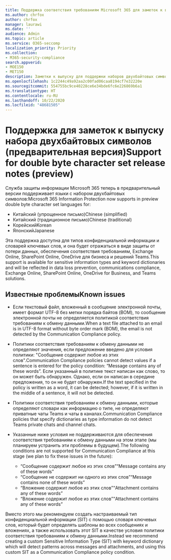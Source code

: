 ```yaml
---
title: Поддержка соответствия требованиям Microsoft 365 для заметок к выпуску набора двухбайтовых символов (предварительная версия)
ms.author: chrfox
author: chrfox
manager: laurawi
ms.date: ''
audience: Admin
ms.topic: article
ms.service: O365-seccomp
localization_priority: Priority
ms.collection:
- M365-security-compliance
search.appverid:
- MOE150
- MET150
description: Заметки к выпуску для поддержки наборов двухбайтовых символов.
ms.openlocfilehash: 1c2244c49a92aa2c00fad06caa8194cf7e32220e
ms.sourcegitcommit: 554755bc9ce40228ce6e34bde6fc6e226869b6a1
ms.translationtype: HT
ms.contentlocale: ru-RU
ms.lasthandoff: 10/22/2020
ms.locfileid: "48681505"
---
```

# <a name="support-for-double-byte-character-set-release-notes-preview"></a><span data-ttu-id="b1f16-103">Поддержка для заметок к выпуску набора двухбайтовых символов (предварительная версия)</span><span class="sxs-lookup"><span data-stu-id="b1f16-103">Support for double byte character set release notes (preview)</span></span>

 <span data-ttu-id="b1f16-104">Служба защиты информации Microsoft 365 теперь в предварительный версии поддерживает языки с набором двухбайтовых символов:</span><span class="sxs-lookup"><span data-stu-id="b1f16-104">Microsoft 365 Information Protection now supports in preview double byte character set languages for:</span></span>

- <span data-ttu-id="b1f16-105">Китайский (упрощенное письмо)</span><span class="sxs-lookup"><span data-stu-id="b1f16-105">Chinese (simplified)</span></span>
- <span data-ttu-id="b1f16-106">Китайский (традиционное письмо)</span><span class="sxs-lookup"><span data-stu-id="b1f16-106">Chinese (traditional)</span></span>
- <span data-ttu-id="b1f16-107">Корейский</span><span class="sxs-lookup"><span data-stu-id="b1f16-107">Korean</span></span>
- <span data-ttu-id="b1f16-108">Японский</span><span class="sxs-lookup"><span data-stu-id="b1f16-108">Japanese</span></span>

<span data-ttu-id="b1f16-109">Эта поддержка доступна для типов конфиденциальной информации и словарей ключевых слов, и она будет отражаться в виде защиты от потери данных, обеспечения соответствия требованиям, Exchange Online, SharePoint Online, OneDrive для бизнеса и решений Teams.</span><span class="sxs-lookup"><span data-stu-id="b1f16-109">This support is available for sensitive information types and keyword dictionaries and will be reflected in data loss prevention, communications compliance, Exchange Online, SharePoint Online, OneDrive for Business, and Teams solutions.</span></span>

## <a name="known-issues"></a><span data-ttu-id="b1f16-110">Известные проблемы</span><span class="sxs-lookup"><span data-stu-id="b1f16-110">Known issues</span></span>

- <span data-ttu-id="b1f16-111">Если текстовый файл, вложенный в сообщение электронной почты, имеет формат UTF-8 без метки порядка байтов (BOM), то сообщение электронной почты не определяется политикой соответствия требованиям к обмену данными.</span><span class="sxs-lookup"><span data-stu-id="b1f16-111">When a text file attached to an email is in UTF-8 format without byte order mark (BOM), the email is not detected by the Communication Compliance policy.</span></span>

- <span data-ttu-id="b1f16-112">Политики соответствия требованиям к обмену данными не определяют значения, если предложение введено для условия политики: "Сообщение содержит любое из этих слов".</span><span class="sxs-lookup"><span data-stu-id="b1f16-112">Communication Compliance policies cannot detect values if a sentence is entered for the policy condition: “Message contains any of these words”.</span></span> <span data-ttu-id="b1f16-113">Если указанный в политике текст написан как слово, то он может быть обнаружен. Однако, если он написан в середине предложения, то он не будет обнаружен.</span><span class="sxs-lookup"><span data-stu-id="b1f16-113">If the text specified in the policy is written as a word, it can be detected; however, if it is written in the middle of a sentence, it will not be detected.</span></span>

- <span data-ttu-id="b1f16-114">Политики соответствия требованиям к обмену данными, которые определяют словари как информацию о типе, не определяют приватные чаты Teams и чаты в каналах.</span><span class="sxs-lookup"><span data-stu-id="b1f16-114">Communication Compliance policies that specify dictionaries as type information do not detect Teams private chats and channel chats.</span></span>

- <span data-ttu-id="b1f16-115">Указанные ниже условия не поддерживаются для обеспечения соответствия требованиям к обмену данными на этом этапе (мы планируем устранить эти проблемы в будущем).</span><span class="sxs-lookup"><span data-stu-id="b1f16-115">The following conditions are not supported for Communication Compliance at this stage (we plan to fix these issues in the future):</span></span> 
  - <span data-ttu-id="b1f16-116">“Сообщение содержит любое из этих слов”</span><span class="sxs-lookup"><span data-stu-id="b1f16-116">“Message contains any of these words”</span></span>
  - <span data-ttu-id="b1f16-117">“Сообщение не содержит ни одного из этих слов”</span><span class="sxs-lookup"><span data-stu-id="b1f16-117">“Message contains none of these words”</span></span>
  - <span data-ttu-id="b1f16-118">“Вложение содержит любое из этих слов”</span><span class="sxs-lookup"><span data-stu-id="b1f16-118">“Attachment contains any of these words”</span></span>
  - <span data-ttu-id="b1f16-119">“Вложение содержит любое из этих слов”</span><span class="sxs-lookup"><span data-stu-id="b1f16-119">“Attachment contains any of these words”</span></span>

<span data-ttu-id="b1f16-120">Вместо этого мы рекомендуем создать настраиваемый тип конфиденциальной информации (SIT) с помощью словаря ключевых слов, который будет определять шаблоны во всех сообщениях и вложениях, а также использовать этот SIT в качестве условия политики соответствия требованиям к обмену данными.</span><span class="sxs-lookup"><span data-stu-id="b1f16-120">Instead we recommend creating a custom Sensitive Information Type (SIT) with keyword dictionary which will detect patterns across messages and attachments, and using this custom SIT as a Communication Compliance policy condition.</span></span>
